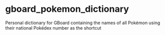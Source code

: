 # gboard_pokemon_dictionary
Personal dictionary for GBoard containing the names of all Pokémon using their national Pokédex number as the shortcut 
